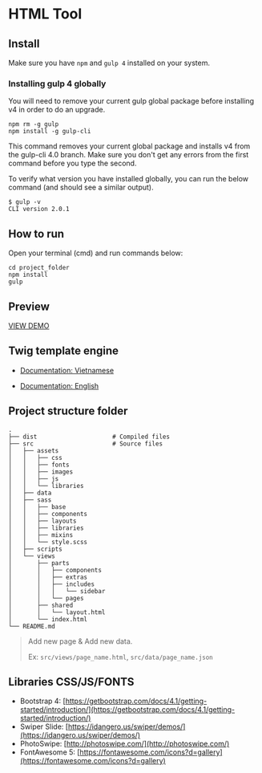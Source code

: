 # HTML Tool

## Install

Make sure you have `npm` and `gulp 4` installed on your system.

### Installing gulp 4 globally

You will need to remove your current gulp global package before installing v4 in order to do an upgrade.

```
npm rm -g gulp
npm install -g gulp-cli
```

This command removes your current global package and installs v4 from the gulp-cli 4.0 branch.
Make sure you don't get any errors from the first command before you type the second.

To verify what version you have installed globally, you can run the below command (and should see a similar output).

```
$ gulp -v
CLI version 2.0.1
```


## How to run

Open your terminal (cmd) and run commands below:

```
cd project_folder
npm install
gulp
```


## Preview

[VIEW DEMO](#)


## Twig template engine

- [Documentation: Vietnamese](https://viblo.asia/p/twig-trong-template-DZrGNNLjGVB)

- [Documentation: English](https://twig.symfony.com/doc/2.x/templates.html)


## Project structure folder

    .
    ├── dist                     # Compiled files
    ├── src                      # Source files
    │   ├── assets
    │   │   ├── css
    │   │   ├── fonts
    │   │   ├── images
    │   │   ├── js
    │   │   └── libraries
    │   ├── data
    │   ├── sass
    │   │   ├── base
    │   │   ├── components
    │   │   ├── layouts
    │   │   ├── libraries
    │   │   ├── mixins
    │   │   └── style.scss
    │   ├── scripts
    │   └── views
    │       ├── parts
    │       │   ├── components
    │       │   ├── extras
    │       │   ├── includes
    │       │   │   └── sidebar
    │       │   └── pages
    │       ├── shared
    │       │   └── layout.html
    │       └── index.html
    └── README.md

> Add new page & Add new data.
>
> Ex: `src/views/page_name.html`, `src/data/page_name.json`

## Libraries CSS/JS/FONTS

- Bootstrap 4: [https://getbootstrap.com/docs/4.1/getting-started/introduction/](https://getbootstrap.com/docs/4.1/getting-started/introduction/)
- Swiper Slide: [https://idangero.us/swiper/demos/](https://idangero.us/swiper/demos/)
- PhotoSwipe: [http://photoswipe.com/](http://photoswipe.com/)
- FontAwesome 5: [https://fontawesome.com/icons?d=gallery](https://fontawesome.com/icons?d=gallery)
